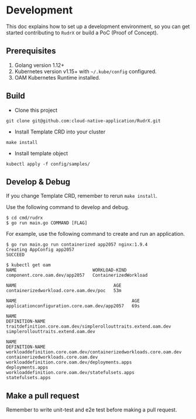 # Development

This doc explains how to set up a development environment, so you can get started
contributing to `RudrX` or build a PoC (Proof of Concept). 

## Prerequisites

1. Golang version 1.12+
2. Kubernetes version v1.15+ with `~/.kube/config` configured.
3. OAM Kubernetes Runtime installed.

## Build
* Clone this project

```shell script
git clone git@github.com:cloud-native-application/RudrX.git
```

* Install Template CRD into your cluster

```shell script
make install
```

* Install template object 

```shell script
kubectl apply -f config/samples/
```

## Develop & Debug
If you change Template CRD, remember to rerun `make install`.

Use the following command to develop and debug.

```shell script
$ cd cmd/rudrx
$ go run main.go COMMAND [FLAG]
```

For example, use the following command to create and run an application.
```shell script
$ go run main.go run containerized app2057 nginx:1.9.4
Creating AppConfig app2057
SUCCEED

$ kubectl get oam
NAME                             WORKLOAD-KIND
component.core.oam.dev/app2057   ContainerizedWorkload

NAME                                     AGE
containerizedworkload.core.oam.dev/poc   53m

NAME                                            AGE
applicationconfiguration.core.oam.dev/app2057   69s

NAME                                                              DEFINITION-NAME
traitdefinition.core.oam.dev/simplerollouttraits.extend.oam.dev   simplerollouttraits.extend.oam.dev

NAME                                                                  DEFINITION-NAME
workloaddefinition.core.oam.dev/containerizedworkloads.core.oam.dev   containerizedworkloads.core.oam.dev
workloaddefinition.core.oam.dev/deployments.apps                      deployments.apps
workloaddefinition.core.oam.dev/statefulsets.apps                     statefulsets.apps
```

## Make a pull request
Remember to write unit-test and e2e test before making a pull request.
